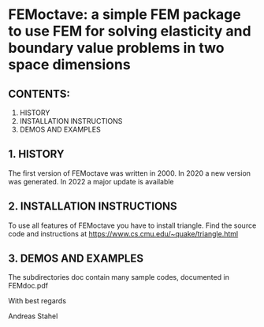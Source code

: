 # FEMoctave: a simple FEM package to use FEM for solving elasticity and boundary value problems in two space dimensions

## CONTENTS:

1. HISTORY
2. INSTALLATION INSTRUCTIONS
3. DEMOS AND EXAMPLES

## 1. HISTORY
The first version of FEMoctave was written in 2000.
In 2020 a new version was generated.
In 2022 a major update is available

## 2. INSTALLATION INSTRUCTIONS
To use all features of FEMoctave you have to install triangle.
Find the source code and instructions at
https://www.cs.cmu.edu/~quake/triangle.html

## 3. DEMOS AND EXAMPLES
The subdirectories doc contain many sample codes, documented in FEMdoc.pdf

With best regards

Andreas Stahel

